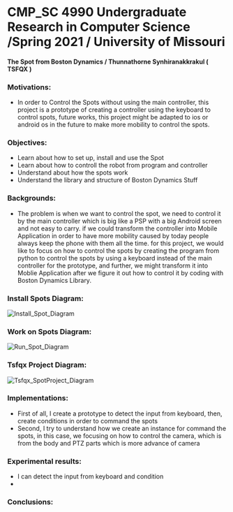 # CMP_SC 4990 Undergraduate Research in Computer Science /Spring 2021 / University of Missouri 
#### The Spot from Boston Dynamics / Thunnathorne Synhiranakkrakul ( TSFQX ) 

### Motivations:
- In order to Control the Spots without using the main controller, this project is a prototype of creating a controller using the keyboard to control spots, future works, this project might be adapted to ios or android os in the future to make more mobility to control the spots.


### Objectives:
- Learn about how to set up, install and use the Spot 
- Learn about how to controll the robot from program and controller
- Understand about how the spots work
- Understand the library and structure of Boston Dynamics Stuff

### Backgrounds:
- The problem is when we want to control the spot, we need to control it by the main controller which is big like a PSP with a big Android screen and not easy to carry. if we could transform the controller into Mobile Application in order to have more mobility caused by today people always keep the phone with them all the time. for this project, we would like to focus on how to control the spots by creating the program from python to control the spots by using a keyboard instead of the main controller for the prototype, and further, we might transform it into Moblie Application after we figure it out how to control it by coding with Boston Dynamics Library.


### Install Spots Diagram:
![Install_Spot_Diagram](https://user-images.githubusercontent.com/49804761/117063358-539c2980-acea-11eb-8e15-ffaea315e7af.jpg)

### Work on Spots Diagram:
![Run_Spot_Diagram](https://user-images.githubusercontent.com/49804761/117063418-6ca4da80-acea-11eb-9705-064c116ab8a0.jpg)


### Tsfqx Project Diagram:
![Tsfqx_SpotProject_Diagram](https://user-images.githubusercontent.com/49804761/117087850-57de3c00-ad16-11eb-9857-64dad4b07eda.jpg)

### Implementations:
- First of all, I create a prototype to detect the input from keyboard, then,  create conditions in order to command the spots
- Second, I try to understand how we create an instance for command the spots, in this case, we focusing on how to control the camera, which is from the body and PTZ parts which is more advance of camera


### Experimental results:
- I can detect the input from keyboard and condition
- 

### Conclusions:

